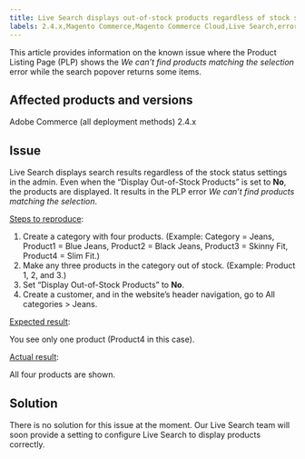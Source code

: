 ```yaml
---
title: Live Search displays out-of-stock products regardless of stock status settings in admin
labels: 2.4.x,Magento Commerce,Magento Commerce Cloud,Live Search,error,known issues,PLP,Adobe Commerce,cloud infrastructure,on-premises
---
```


This article provides information on the known issue where the Product Listing Page (PLP) shows the *We can’t find products matching the selection* error while the search popover returns some items.

## Affected products and versions

Adobe Commerce (all deployment methods) 2.4.x

## Issue

Live Search displays search results regardless of the stock status settings in the admin. Even when the “Display Out-of-Stock Products” is set to **No**, the products are displayed. It results in the PLP error *We can’t find products matching the selection*.

<ins>Steps to reproduce</ins>:

1. Create a category with four products. (Example: Category = Jeans, Product1 = Blue Jeans, Product2 = Black Jeans, Product3 = Skinny Fit, Product4 = Slim Fit.)
1. Make any three products in the category out of stock. (Example: Product 1, 2, and 3.)
1. Set “Display Out-of-Stock Products” to **No**.
1. Create a customer, and in the website’s header navigation, go to All categories > Jeans.

<ins>Expected result</ins>:

You see only one product (Product4 in this case).

<ins>Actual result</ins>:

All four products are shown.

## Solution

There is no solution for this issue at the moment. Our Live Search team will soon provide a setting to configure Live Search to display products correctly.
